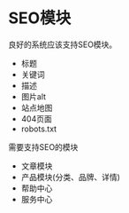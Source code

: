 # SEO模块

良好的系统应该支持SEO模块。

- 标题
- 关键词
- 描述
- 图片alt
- 站点地图
- 404页面
- robots.txt


需要支持SEO的模块
- 文章模块
- 产品模块(分类、品牌、详情)
- 帮助中心
- 服务中心
